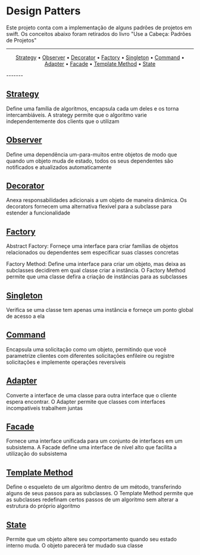 # Design Patters

Este projeto conta com a implementação de alguns padrões de projetos em swift. Os conceitos abaixo foram retirados do livro "Use a Cabeça: Padrões de Projetos"

-------
<p align="center">
<a href="#strategy">Strategy</a> &bull;
<a href="#observer">Observer</a> &bull;
<a href="#decorator">Decorator</a> &bull;
<a href="#factory">Factory</a> &bull;
<a href="#singleton">Singleton</a> &bull;
<a href="#command">Command</a> &bull;
<a href="#adapter">Adapter</a> &bull;
<a href="#facade">Facade</a> &bull;
<a href="#templatemethod">Template Method</a> &bull;
<a href="#state">State</a>
</p>
-------

## [Strategy](https://github.com/kzin/swift-design-patterns/blob/master/Design%20Patterns.playground/Pages/Strategy.xcplaygroundpage/Contents.swift)

Define uma família de algoritmos, encapsula cada um deles e os torna intercambiáveis. A strategy permite que o algoritmo varie independentemente dos clients que o utilizam

## [Observer](https://github.com/kzin/swift-design-patterns/blob/master/Design%20Patterns.playground/Pages/Observer.xcplaygroundpage/Contents.swift)

Define uma dependência um-para-muitos entre objetos de modo que quando um objeto muda de estado, todos os seus dependentes são notificados e atualizados automaticamente

## [Decorator](https://github.com/kzin/swift-design-patterns/blob/master/Design%20Patterns.playground/Pages/Decorator.xcplaygroundpage/Contents.swift)

Anexa responsabilidades adicionais a um objeto de maneira dinâmica. Os decorators fornecem uma alternativa flexível para a subclasse para estender a funcionalidade

## [Factory](https://github.com/kzin/swift-design-patterns/blob/master/Design%20Patterns.playground/Pages/Factory.xcplaygroundpage/Contents.swift)

Abstract Factory: Forneçe uma interface para criar famílias de objetos relacionados ou dependentes sem especificar suas classes concretas

Factory Method: Define uma interface para criar um objeto, mas deixa as subclasses decidirem em qual classe criar a instância. O Factory Method permite que uma classe defira a criação de instâncias para as subclasses

## [Singleton](https://github.com/kzin/swift-design-patterns/blob/master/Design%20Patterns.playground/Pages/Singleton.xcplaygroundpage/Contents.swift)

Verifica se uma classe tem apenas uma instância e forneçe um ponto global de acesso a ela

## [Command](https://github.com/kzin/swift-design-patterns/blob/master/Design%20Patterns.playground/Pages/Command.xcplaygroundpage/Contents.swift)

Encapsula uma solicitação como um objeto, permitindo que você parametrize clientes com diferentes solicitações enfileire ou registre solicitações e implemente operações reversíveis

## [Adapter](https://github.com/kzin/swift-design-patterns/blob/master/Design%20Patterns.playground/Pages/Adapter.xcplaygroundpage/Contents.swift)

Converte a interface de uma classe para outra interface que o cliente espera encontrar. O Adapter permite que classes com interfaces incompatíveis trabalhem juntas

## [Facade](https://github.com/kzin/swift-design-patterns/blob/master/Design%20Patterns.playground/Pages/Facade.xcplaygroundpage/Contents.swift)

Fornece uma interface unificada para um conjunto de interfaces em um subsistema. A Facade define uma interface de nível alto que facilita a utilização do subsistema

## [Template Method](https://github.com/kzin/swift-design-patterns/blob/master/Design%20Patterns.playground/Pages/Template%20Method.xcplaygroundpage/Contents.swift)

Define o esqueleto de um algoritmo dentro de um método, transferindo alguns de seus passos para as subclasses. O Template Method permite que as subclasses redefinam certos passos de um algoritmo sem alterar a estrutura do próprio algoritmo

## [State](https://github.com/kzin/swift-design-patterns/blob/master/Design%20Patterns.playground/Pages/State.xcplaygroundpage/Contents.swift)

Permite que um objeto altere seu comportamento quando seu estado interno muda. O objeto parecerá ter mudado sua classe
